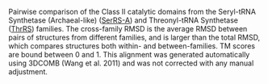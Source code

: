 Pairwise comparison of the Class II catalytic domains from the Seryl-tRNA Synthetase (Archaeal-like) (<a href='/class2/ser2'>SerRS-A</a>) and Threonyl-tRNA Synthetase (<a href='/class2/thr'>ThrRS</a>) families. 
	The cross-family RMSD is the average RMSD between pairs of structures from different families, and is
	 larger than the total RMSD, which compares structures both within- and between-families. TM scores are bound between 0 and 1. 
	 This alignment was generated automatically using 3DCOMB (Wang et al. 2011) and was not corrected with any manual adjustment.
